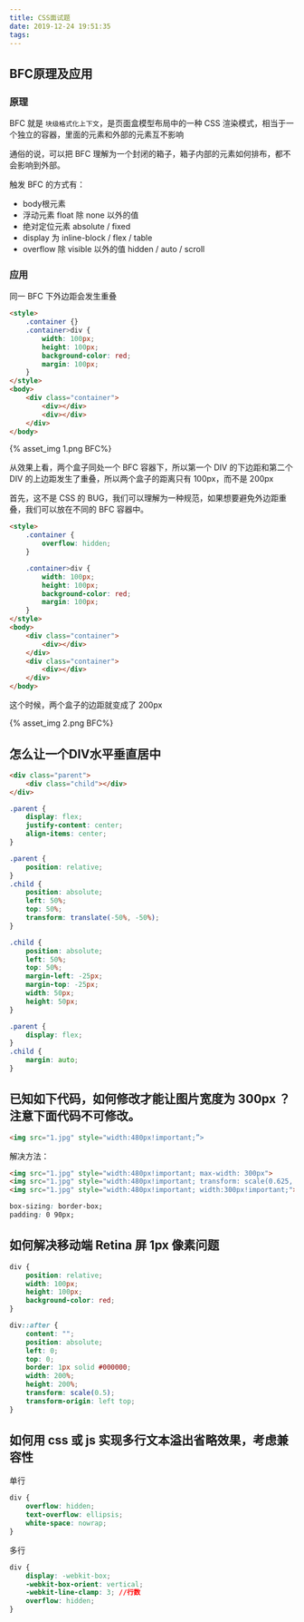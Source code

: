 ```yaml
---
title: CSS面试题
date: 2019-12-24 19:51:35
tags:
---
```


## BFC原理及应用

### 原理

BFC 就是 `块级格式化上下文`，是页面盒模型布局中的一种 CSS 渲染模式，相当于一个独立的容器，里面的元素和外部的元素互不影响

通俗的说，可以把 BFC 理解为一个封闭的箱子，箱子内部的元素如何排布，都不会影响到外部。

触发 BFC 的方式有：

* body根元素
* 浮动元素 float 除 none 以外的值
* 绝对定位元素 absolute / fixed
* display 为 inline-block / flex / table
* overflow 除 visible 以外的值 hidden / auto / scroll

### 应用

同一 BFC 下外边距会发生重叠

``` html
<style>
    .container {}
    .container>div {
        width: 100px;
        height: 100px;
        background-color: red;
        margin: 100px;
    }
</style>
<body>
    <div class="container">
        <div></div>
        <div></div>
    </div>
</body>
```

{% asset_img 1.png BFC%}

从效果上看，两个盒子同处一个 BFC 容器下，所以第一个 DIV 的下边距和第二个 DIV 的上边距发生了重叠，所以两个盒子的距离只有 100px，而不是 200px

首先，这不是 CSS 的 BUG，我们可以理解为一种规范，如果想要避免外边距重叠，我们可以放在不同的 BFC 容器中。

``` html
<style>
    .container {
        overflow: hidden;
    }

    .container>div {
        width: 100px;
        height: 100px;
        background-color: red;
        margin: 100px;
    }
</style>
<body>
    <div class="container">
        <div></div>
    </div>
    <div class="container">
        <div></div>
    </div>
</body>
```

这个时候，两个盒子的边距就变成了 200px

{% asset_img 2.png BFC%}

## 怎么让一个DIV水平垂直居中

``` html
<div class="parent">
    <div class="child"></div>
</div>
```

``` css
.parent {
    display: flex;
    justify-content: center;
    align-items: center;
}
```

``` css
.parent {
    position: relative;
}
.child {
    position: absolute;
    left: 50%;
    top: 50%;
    transform: translate(-50%, -50%);
}
```

``` css
.child {
    position: absolute;
    left: 50%;
    top: 50%;
    margin-left: -25px;
    margin-top: -25px;
    width: 50px;
    height: 50px;
}
```

``` css
.parent {
    display: flex;
}
.child {
    margin: auto;
}
```

## 已知如下代码，如何修改才能让图片宽度为 300px ？注意下面代码不可修改。

``` html
<img src="1.jpg" style="width:480px!important;”>
```

解决方法：

``` html
<img src="1.jpg" style="width:480px!important; max-width: 300px">
<img src="1.jpg" style="width:480px!important; transform: scale(0.625, 1);" >
<img src="1.jpg" style="width:480px!important; width:300px!important;">
```

``` css
box-sizing: border-box;
padding: 0 90px;
```

## 如何解决移动端 Retina 屏 1px 像素问题

``` css
div {
    position: relative;
    width: 100px;
    height: 100px;
    background-color: red;
}

div::after {
    content: "";
    position: absolute;
    left: 0;
    top: 0;
    border: 1px solid #000000;
    width: 200%;
    height: 200%;
    transform: scale(0.5);
    transform-origin: left top;
}
```

## 如何用 css 或 js 实现多行文本溢出省略效果，考虑兼容性

单行

``` css
div {
    overflow: hidden; 
    text-overflow: ellipsis; 
    white-space: nowrap; 
}
```

多行

``` css
div {
    display: -webkit-box; 
    -webkit-box-orient: vertical; 
    -webkit-line-clamp: 3; //行数 
    overflow: hidden; 
}
```